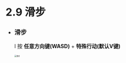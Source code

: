 # 2.9 滑步

- ### 滑步

  l 按 **任意方向键(WASD)** + **特殊行动(默认V键)**
  
  <img src="滑步.assets/滑步.gif" alt="滑步" style="zoom:33%;" />
